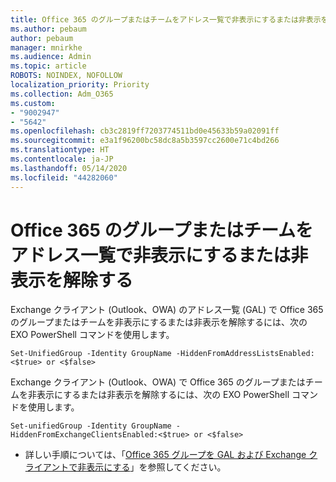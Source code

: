 ```yaml
---
title: Office 365 のグループまたはチームをアドレス一覧で非表示にするまたは非表示を解除する
ms.author: pebaum
author: pebaum
manager: mnirkhe
ms.audience: Admin
ms.topic: article
ROBOTS: NOINDEX, NOFOLLOW
localization_priority: Priority
ms.collection: Adm_O365
ms.custom:
- "9002947"
- "5642"
ms.openlocfilehash: cb3c2819ff7203774511bd0e45633b59a02091ff
ms.sourcegitcommit: e3a1f96200bc58dc8a5b3597cc2600e71c4bd266
ms.translationtype: HT
ms.contentlocale: ja-JP
ms.lasthandoff: 05/14/2020
ms.locfileid: "44282060"
---
```

# <a name="hide-or-un-hide-office-365-groups-or-teams-from-address-list"></a>Office 365 のグループまたはチームをアドレス一覧で非表示にするまたは非表示を解除する

Exchange クライアント (Outlook、OWA) のアドレス一覧 (GAL) で Office 365 のグループまたはチームを非表示にするまたは非表示を解除するには、次の EXO PowerShell コマンドを使用します。

`
    Set-UnifiedGroup -Identity GroupName -HiddenFromAddressListsEnabled:<$true> or <$false>
`

Exchange クライアント (Outlook、OWA) で Office 365 のグループまたはチームを非表示にするまたは非表示を解除するには、次の EXO PowerShell コマンドを使用します。

`
    Set-unifiedGroup -Identity GroupName -HiddenFromExchangeClientsEnabled:<$true> or <$false>
`

- 詳しい手順については、「[Office 365 グループを GAL および Exchange クライアントで非表示にする](https://docs.microsoft.com/schooldatasync/hide-office-365-groups-from-the-gal)」を参照してください。
